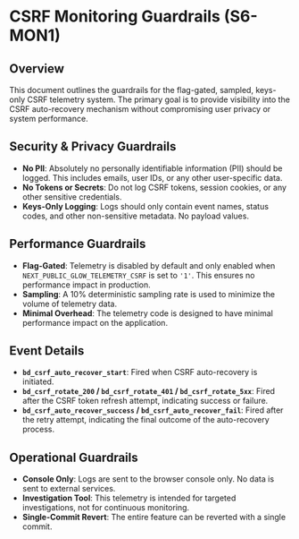 # CSRF Monitoring Guardrails (S6-MON1)

## Overview
This document outlines the guardrails for the flag-gated, sampled, keys-only CSRF telemetry system. The primary goal is to provide visibility into the CSRF auto-recovery mechanism without compromising user privacy or system performance.

## Security & Privacy Guardrails
- **No PII**: Absolutely no personally identifiable information (PII) should be logged. This includes emails, user IDs, or any other user-specific data.
- **No Tokens or Secrets**: Do not log CSRF tokens, session cookies, or any other sensitive credentials.
- **Keys-Only Logging**: Logs should only contain event names, status codes, and other non-sensitive metadata. No payload values.

## Performance Guardrails
- **Flag-Gated**: Telemetry is disabled by default and only enabled when `NEXT_PUBLIC_GLOW_TELEMETRY_CSRF` is set to `'1'`. This ensures no performance impact in production.
- **Sampling**: A 10% deterministic sampling rate is used to minimize the volume of telemetry data.
- **Minimal Overhead**: The telemetry code is designed to have minimal performance impact on the application.

## Event Details
- **`bd_csrf_auto_recover_start`**: Fired when CSRF auto-recovery is initiated.
- **`bd_csrf_rotate_200` / `bd_csrf_rotate_401` / `bd_csrf_rotate_5xx`**: Fired after the CSRF token refresh attempt, indicating success or failure.
- **`bd_csrf_auto_recover_success` / `bd_csrf_auto_recover_fail`**: Fired after the retry attempt, indicating the final outcome of the auto-recovery process.

## Operational Guardrails
- **Console Only**: Logs are sent to the browser console only. No data is sent to external services.
- **Investigation Tool**: This telemetry is intended for targeted investigations, not for continuous monitoring.
- **Single-Commit Revert**: The entire feature can be reverted with a single commit.

